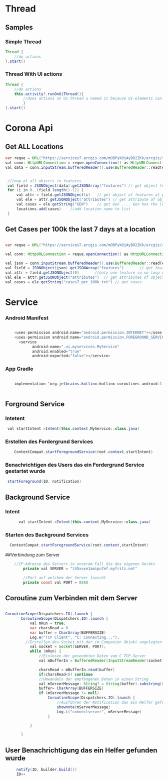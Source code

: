 # Thread
## Samples
### Simple Thread

```java
Thread {
	//do actions
}.start()
```
### Thread With UI actions
```java
Thread {
	//do actions
	this.activity?.runOnUiThread(){
        //does actions on Ui-Thread u neeed it because Ui-elements can only be edited in Main/Ui-Thread
        }
}.start()
```
# Corona Api
## Get ALL Locations
```java
var reque = URL("https://services7.arcgis.com/mOBPykOjAyBO2ZKk/arcgis/rest/services/RKI_Landkreisdaten/FeatureServer/0/query?where=1=1&outFields=GEN&returnGeometry=false&f=json") //request url
val conn: HttpURLConnection = reque.openConnection() as HttpURLConnection // create a connection
val data = conn.inputStream.bufferedReader().use(BufferedReader::readText) //read recevied bytes from request


 //loop at all objects in features
 val field = JSONObject(data).getJSONArray("features") // get object features in json
 for (i in 0..(field.length()-1)) {
     val attr = field.getJSONObject(i)   // get object of features at position i
     val ele = attr.getJSONObject("attributes") // get attribute of object
     val cases = ele.getString("GEN")    // get Gen .... Gen has the location Name
     locations.add(cases)    //add location name to list
 }

```

## Get Cases per 100k the last 7 days at a location

```java

var reque = URL("https://services7.arcgis.com/mOBPykOjAyBO2ZKk/arcgis/rest/services/RKI_Landkreisdaten/FeatureServer/0/query?where=GEN='${location}'&outFields=cases7_per_100k_txt&returnGeometry=false&f=json") //create url for location in autotext

val conn: HttpURLConnection = reque.openConnection() as HttpURLConnection //connect to url

val json = conn.inputStream.bufferedReader().use(BufferedReader::readText) //read response
val field = JSONObject(json).getJSONArray("features")       // get feature object
val attr = field.getJSONObject(0)       //only one feature so no loop needed
val ele = attr.getJSONObject("attributes")  // get attributes of object
val cases = ele.getString("cases7_per_100k_txt") // get cases

```


# Service
### Android Manifest
```java

    <uses-permission android:name="android.permission.INTERNET"></uses-permission>
    <uses-permission android:name="android.permission.FOREGROUND_SERVICE"/>
	  <service
            android:name=".ui.myservices.MyService"
            android:enabled="true"
            android:exported="false"></service>
```

### App Gradle
```java

    implementation 'org.jetbrains.kotlinx:kotlinx-coroutines-android:1.3.9'
    
```
## Forground Service
### Intetent 
```java
 val startIntent =Intent(this.context,MyService::class.java)

```

### Erstellen des Fordergrund Services
```java
	ContextCompat.startForegroundService(root.context,startIntent)
```

### Benachrichtigen des Users das ein Fordergrund Service gestartet wurde
```java
 startForeground(ID, notification)
```

## Background Service

### Intent
```java
      val startIntent =Intent(this.context,MyService::class.java)
```

### Starten des Background Services
```java
  ContextCompat.startForegroundService(root.context,startIntent)
```

##Verbindung zum Server
```java
	//IP-Adresse des Servers in unserem Fall die des eigenen Geräts
        private val SERVER = "t45xvxe1amipu7ef.myfritz.net"

        //Port auf welchem der Server lauscht
        private const val PORT = 8888
```

## Coroutine zum Verbinden mit dem Server
 ```java

 CoroutineScope(Dispatchers.IO).launch {
        CoroutineScope(Dispatchers.IO).launch {
            val mRun = true;
            var charsRead = 0
            var buffer = CharArray(BUFFERSIZE)
            Log.e("TCP Client", "C: Connecting...");
          //Erstellen des Socket mit der im Companion Objekt angelegten IP und dem Port
            val socket = Socket(SERVER, PORT);
            while (mRun) {
                //Einlesen der gesendeten Daten vom C TCP-Server
                val mBufferIn = BufferedReader(InputStreamReader(socket.getInputStream(), StandardCharsets.UTF_8));

                charsRead = mBufferIn.read(buffer)
                if(charsRead<0) continue
                //Umwandeln der empfangenen Daten in einen String
                val mServerMessage: String? = String(buffer).substring(0, charsRead)
                buffer= CharArray(BUFFERSIZE)
                if (mServerMessage != null)
                    CoroutineScope(Dispatchers.IO).launch {
                        //Ausführen der Notification das ein Helfer gefunden wurde, mit übergabe des Namens
                        shownote(mServerMessage)
                        Log.i("connectserver", mServerMessage)
                    }

            }

        }
```

## User Benachrichtigung das ein Helfer gefunden wurde
```java
     notify(ID, builder.build())
     ID++
```


